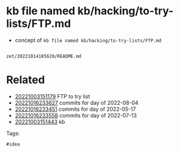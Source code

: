 # kb file named kb/hacking/to-try-lists/FTP.md

- concept of `kb file named kb/hacking/to-try-lists/FTP.md`

```
```

` zet/20221014185620/README.md `

# Related

- [20221003151179](/zet/20221003151179/README.md) FTP to try list
- [20221016233627](/zet/20221016233627/README.md) commits for day of 2022-08-04
- [20221016233451](/zet/20221016233451/README.md) commits for day of 2022-05-17
- [20221016233558](/zet/20221016233558/README.md) commits for day of 2022-07-13
- [20221003151443](/zet/20221003151443/README.md) kb

Tags:

    #idea

